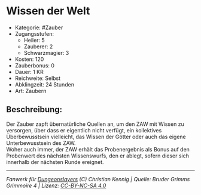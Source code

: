 # Wissen der Welt  
- Kategorie: #Zauber  
- Zugangsstufen:  
  - Heiler: 5  
  - Zauberer: 2  
  - Schwarzmagier: 3  
- Kosten: 120  
- Zauberbonus: 0  
- Dauer: 1 KR  
- Reichweite: Selbst  
- Abklingzeit: 24 Stunden  
- Art: Zaubern     

## Beschreibung:
Der Zauber zapft übernatürliche Quellen an, um den ZAW mit Wissen zu versorgen, über dass er eigentlich nicht verfügt, ein kollektives Überbewusstsein vielleicht, das Wissen der Götter oder auch das eigene Unterbewusstsein des ZAW.<br>Woher auch immer, der ZAW erhält das Probenergebnis als Bonus auf den Probenwert des nächsten Wissenswurfs, den er ablegt, sofern dieser sich innerhalb der nächsten Runde ereignet.


___
*Fanwerk für [Dungeonslayers](https://www.dungeonslayers.net/) (C) Christian Kennig | Quelle: Bruder Grimms Grimmoire 4 | Lizenz: [CC-BY-NC-SA 4.0](https://creativecommons.org/licenses/by-nc-sa/4.0/deed.de)*